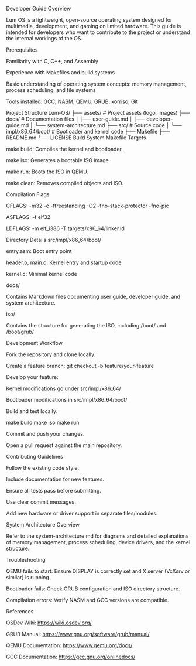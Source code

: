 Developer Guide
Overview

Lum OS is a lightweight, open-source operating system designed for multimedia, development, and gaming on limited hardware. This guide is intended for developers who want to contribute to the project or understand the internal workings of the OS.

Prerequisites

Familiarity with C, C++, and Assembly

Experience with Makefiles and build systems

Basic understanding of operating system concepts: memory management, process scheduling, and file systems

Tools installed: GCC, NASM, QEMU, GRUB, xorriso, Git

Project Structure
Lum-OS/
├── assets/             # Project assets (logo, images)
├── docs/               # Documentation files
│   ├── user-guide.md
│   ├── developer-guide.md
│   └── system-architecture.md
├── src/                # Source code
│   └── impl/x86_64/boot/  # Bootloader and kernel code
├── Makefile
├── README.md
└── LICENSE
Build System
Makefile Targets

make build: Compiles the kernel and bootloader.

make iso: Generates a bootable ISO image.

make run: Boots the ISO in QEMU.

make clean: Removes compiled objects and ISO.

Compilation Flags

CFLAGS: -m32 -c -ffreestanding -O2 -fno-stack-protector -fno-pic

ASFLAGS: -f elf32

LDFLAGS: -m elf_i386 -T targets/x86_64/linker.ld

Directory Details
src/impl/x86_64/boot/

entry.asm: Boot entry point

header.o, main.o: Kernel entry and startup code

kernel.c: Minimal kernel code

docs/

Contains Markdown files documenting user guide, developer guide, and system architecture.

iso/

Contains the structure for generating the ISO, including /boot/ and /boot/grub/

Development Workflow

Fork the repository and clone locally.

Create a feature branch: git checkout -b feature/your-feature

Develop your feature:

Kernel modifications go under src/impl/x86_64/

Bootloader modifications in src/impl/x86_64/boot/

Build and test locally:

make build
make iso
make run

Commit and push your changes.

Open a pull request against the main repository.

Contributing Guidelines

Follow the existing code style.

Include documentation for new features.

Ensure all tests pass before submitting.

Use clear commit messages.

Add new hardware or driver support in separate files/modules.

System Architecture Overview

Refer to the system-architecture.md for diagrams and detailed explanations of memory management, process scheduling, device drivers, and the kernel structure.

Troubleshooting

QEMU fails to start: Ensure DISPLAY is correctly set and X server (VcXsrv or similar) is running.

Bootloader fails: Check GRUB configuration and ISO directory structure.

Compilation errors: Verify NASM and GCC versions are compatible.

References

OSDev Wiki: https://wiki.osdev.org/

GRUB Manual: https://www.gnu.org/software/grub/manual/

QEMU Documentation: https://www.qemu.org/docs/

GCC Documentation: https://gcc.gnu.org/onlinedocs/
